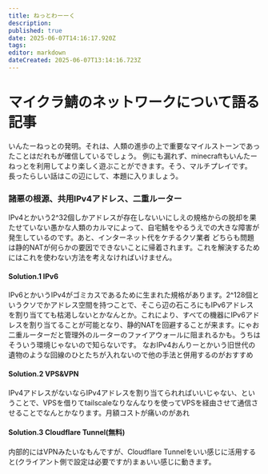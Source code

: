 ```yaml
---
title: ねっとわーーく
description: 
published: true
date: 2025-06-07T14:16:17.920Z
tags: 
editor: markdown
dateCreated: 2025-06-07T13:14:16.723Z
---
```


# マイクラ鯖のネットワークについて語る記事
いんたーねっとの発明。それは、人類の進歩の上で重要なマイルストーンであったことはだれもが確信しているでしょう。
例にも漏れず、minecraftもいんたーねっとを利用してより楽しく遊ぶことができます。そう、マルチプレイです。
長ったらしい話はこの辺にして、本題に入りましょう。
### 諸悪の根源、共用IPv4アドレス、二重ルーター
IPv4とかいう2^32個しかアドレスが存在しないいにしえの規格からの脱却を果たせていない愚かな人類のカルマによって、自宅鯖をやるうえでの大きな障害が発生しているのです。あと、インターネット代をケチるクソ業者
どちらも問題は静的NATが何らかの要因でできないことに帰着されます。これを解決するためにはこれを使わない方法を考えなければいけません。
#### Solution.1 IPv6
IPv6とかいうIPv4がゴミカスであるために生まれた規格があります。2^128個というクソでかアドレス空間を持つことで、そこら辺の石ころにもIPv6アドレスを割り当てても枯渇しないとかなんとか。これにより、すべての機器にIPv6アドレスを割り当てることが可能となり、静的NATを回避することが来ます。にゃお二重ルーターだと管理外のルーターのファイアウォールに阻まれるかも。うちはそういう環境じゃないので知らないです。
なおIPv4おんりーとかいう旧世代の遺物のような回線のひとたちが入れないので他の手法と併用するのがおすすめ
#### Solution.2 VPS&VPN
IPv4アドレスがないならIPv4アドレスを割り当てられればいいじゃない、ということで、VPSを借りてtailscaleなりなんなりを使ってVPSを経由させて通信させることでなんとかなります。月額コストが痛いのがあれ
#### Solution.3 Cloudflare Tunnel(無料)
内部的にはVPNみたいなもんですが、Cloudflare Tunnelをいい感じに活用すると(クライアント側で設定は必要ですが)まぁいい感じに動きます。